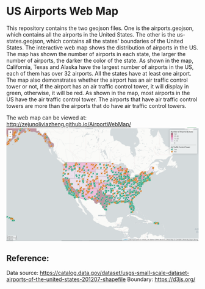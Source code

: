 # US Airports Web Map
  This repository contains the two geojson files. One is the airports.geojson, which contains all the airports in the United States. The other is the us-states.geojson, which contains all the states' boundaries of the United States. The interactive web map shows the distribution of airports in the US. 
  The map has shown the number of airports in each state, the larger the number of airports, the darker the color of the state. As shown in the map, California, Texas and Alaska  have the largest number of airports in the US, each of them has over 32 airports. All the states have at least one airport. 
  The map also demonstrates whether the airport has an air traffic control tower or not, if the airport has an air traffic control tower, it will display in green, otherwise, it will be red. As shown in the map, most airports in the US have the air traffic control tower. The airports that have air traffic control towers are more than the airports that do have air traffic control towers. 


The web map can be viewed at: http://zejunoliviazheng.github.io/AirportWebMap/
![Map Image](img/airportwebmap.png)

## Reference: 
Data source:  https://catalog.data.gov/dataset/usgs-small-scale-dataset-airports-of-the-united-states-201207-shapefile
Boundary: https://d3js.org/
